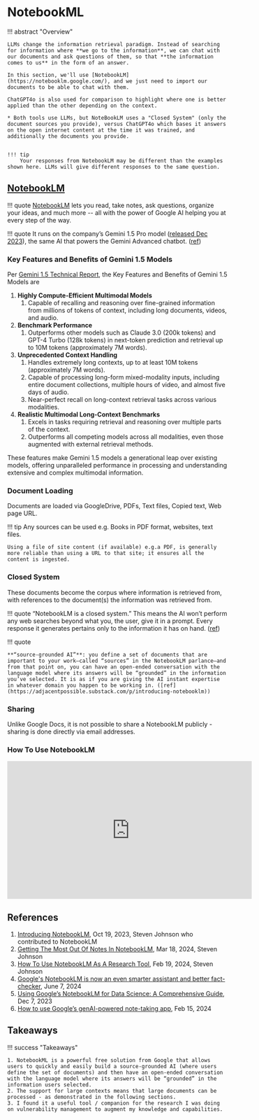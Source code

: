 # NotebookML

!!! abstract "Overview"

    LLMs change the information retrieval paradigm. Instead of searching for information where **we go to the information**, we can chat with our documents and ask questions of them, so that **the information comes to us** in the form of an answer. 

    In this section, we'll use [NotebookLM](https://notebooklm.google.com/), and we just need to import our documents to be able to chat with them. 

    ChatGPT4o is also used for comparison to highlight where one is better applied than the other depending on the context.
    
    * Both tools use LLMs, but NoteBookLM uses a "Closed System" (only the document sources you provide), versus ChatGPT4o which bases it answers on the open internet content at the time it was trained, and additionally the documents you provide.
    

    !!! tip
        Your responses from NotebookLM may be different than the examples shown here. LLMs will give different responses to the same question.


## [NotebookLM](https://notebooklm.google.com/)


!!! quote
    [NotebookLM](https://notebooklm.google.com/) lets you read, take notes, ask questions, organize your ideas, and much more -- all with the power of Google AI helping you at every step of the way.

!!! quote
    It runs on the company’s Gemini 1.5 Pro model ([released Dec 2023](https://en.wikipedia.org/wiki/Gemini_(language_model))), the same AI that powers the Gemini Advanced chatbot. 
    ([ref](https://www.techradar.com/computing/artificial-intelligence/googles-notebooklm-is-now-an-even-smarter-assistant-and-better-fact-checker))

### Key Features and Benefits of Gemini 1.5 Models

Per [Gemini 1.5 Technical Report](https://storage.googleapis.com/deepmind-media/gemini/gemini_v1_5_report.pdf), the Key Features and Benefits of Gemini 1.5 Models are

1. **Highly Compute-Efficient Multimodal Models**
      1. Capable of recalling and reasoning over fine-grained information from millions of tokens of context, including long documents, videos, and audio.
2. **Benchmark Performance**
      1. Outperforms other models such as Claude 3.0 (200k tokens) and GPT-4 Turbo (128k tokens) in next-token prediction and retrieval up to 10M tokens (approximately 7M words).
3. **Unprecedented Context Handling**
      1. Handles extremely long contexts, up to at least 10M tokens (approximately 7M words).
      2. Capable of processing long-form mixed-modality inputs, including entire document collections, multiple hours of video, and almost five days of audio.
      3. Near-perfect recall on long-context retrieval tasks across various modalities.
4. **Realistic Multimodal Long-Context Benchmarks**
      1. Excels in tasks requiring retrieval and reasoning over multiple parts of the context.
      2. Outperforms all competing models across all modalities, even those augmented with external retrieval methods.

These features make Gemini 1.5 models a generational leap over existing models, offering unparalleled performance in processing and understanding extensive and complex multimodal information.







### Document Loading

Documents are loaded via GoogleDrive, PDFs, Text files, Copied text, Web page URL.

!!! tip 
    Any sources can be used e.g. Books in PDF format, websites, text files.

    Using a file of site content (if available) e.g.a PDF, is generally more reliable than using a URL to that site; it ensures all the content is ingested.

### Closed System

These documents become the corpus where information is retrieved from, with references to the document(s) the information was retrieved from.

!!! quote
    “NotebookLM is a closed system.” This means the AI won’t perform any web searches beyond what you, the user, give it in a prompt. Every response it generates pertains only to the information it has on hand.
    ([ref](https://www.techradar.com/computing/artificial-intelligence/googles-notebooklm-is-now-an-even-smarter-assistant-and-better-fact-checker))

!!! quote 
    
    **“source-grounded AI”**: you define a set of documents that are important to your work—called “sources” in the NotebookLM parlance—and from that point on, you can have an open-ended conversation with the language model where its answers will be “grounded” in the information you’ve selected. It is as if you are giving the AI instant expertise in whatever domain you happen to be working in. ([ref](https://adjacentpossible.substack.com/p/introducing-notebooklm))

### Sharing
Unlike Google Docs, it is not possible to share a NotebookLM publicly - sharing is done directly via email addresses.

### How To Use NotebookLM


<iframe width="560" height="315" src="https://www.youtube.com/embed/iWPjBwXy_Io?si=0Z0e0u_ni0R4tAM-" title="YouTube video player" frameborder="0" allow="accelerometer; autoplay; clipboard-write; encrypted-media; gyroscope; picture-in-picture; web-share" referrerpolicy="strict-origin-when-cross-origin" allowfullscreen></iframe>


## References

1. [Introducing NotebookLM](https://adjacentpossible.substack.com/p/introducing-notebooklm), Oct 19, 2023, Steven Johnson who contributed to NotebookLM
2. [Getting The Most Out Of Notes In NotebookLM](https://medium.com/@stevenbjohnson/getting-the-most-out-of-notes-in-notebooklm-d9d70316b780), Mar 18, 2024, Steven Johnson
3. [How To Use NotebookLM As A Research Tool](https://stevenberlinjohnson.com/how-to-use-notebooklm-as-a-research-tool-6ad5c3a227cc), Feb 19, 2024, Steven Johnson
4. [Google's NotebookLM is now an even smarter assistant and better fact-checker](https://www.techradar.com/computing/artificial-intelligence/googles-notebooklm-is-now-an-even-smarter-assistant-and-better-fact-checker), June 7, 2024 
5. [Using Google’s NotebookLM for Data Science: A Comprehensive Guide](https://www.kdnuggets.com/using-google-notebooklm-for-data-science-a-comprehensive-guide), Dec 7, 2023 
6. [How to use Google’s genAI-powered note-taking app](https://www.computerworld.com/article/1611774/google-notebooklm-generative-ai-notes-app.html), Feb 15, 2024 



## Takeaways
  
!!! success "Takeaways" 

    1. NotebookML is a powerful free solution from Google that allows users to quickly and easily build a source-grounded AI (where users define the set of documents) and then have an open-ended conversation with the language model where its answers will be “grounded” in the information users selected.
    2. The support for large contexts means that large documents can be processed - as demonstrated in the following sections.
    3. I found it a useful tool / companion for the research I was doing on vulnerability management to augment my knowledge and capabilities.

  
